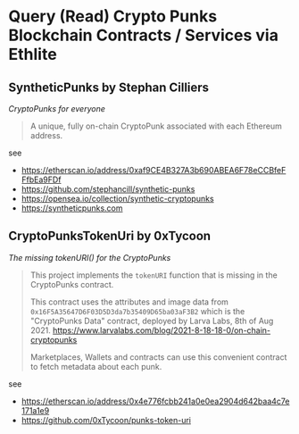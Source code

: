 #  Query (Read) Crypto Punks Blockchain Contracts / Services via Ethlite


## SyntheticPunks by Stephan Cilliers

_CryptoPunks for everyone_

> A unique, fully on-chain CryptoPunk associated with each Ethereum address.

see
- <https://etherscan.io/address/0xaf9CE4B327A3b690ABEA6F78eCCBfeFFfbEa9FDf>
- <https://github.com/stephancill/synthetic-punks>
- <https://opensea.io/collection/synthetic-cryptopunks>
- <https://syntheticpunks.com>




## CryptoPunksTokenUri by 0xTycoon

_The missing tokenURI() for the CryptoPunks_

> This project implements the `tokenURI` function that is missing in the CryptoPunks
contract.
>
> This contract uses the attributes and image data from
`0x16F5A35647D6F03D5D3da7b35409D65ba03aF3B2`
which is the "CryptoPunks Data" contract, deployed by Larva Labs, 8th of Aug 2021.
https://www.larvalabs.com/blog/2021-8-18-18-0/on-chain-cryptopunks
>
> Marketplaces, Wallets and contracts can use this convenient contract to fetch metadata about each punk.

see
- <https://etherscan.io/address/0x4e776fcbb241a0e0ea2904d642baa4c7e171a1e9>
- <https://github.com/0xTycoon/punks-token-uri>






